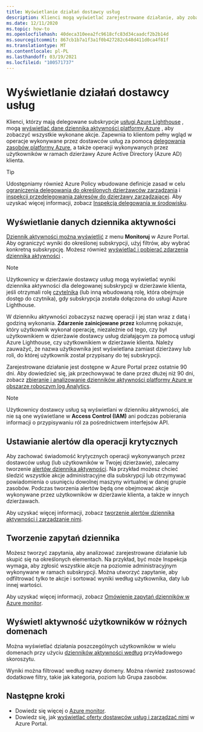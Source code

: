 ```yaml
---
title: Wyświetlanie działań dostawcy usług
description: Klienci mogą wyświetlać zarejestrowane działanie, aby zobaczyć akcje wykonywane przez dostawców usług za pomocą funkcji zarządzania zasobami delegowanymi przez platformę Azure.
ms.date: 12/11/2020
ms.topic: how-to
ms.openlocfilehash: 40deca310eea2fc9618cfc83d34caadcf2b2b14d
ms.sourcegitcommit: 867cb1b7a1f3a1f0b427282c648d411d0ca4f81f
ms.translationtype: MT
ms.contentlocale: pl-PL
ms.lasthandoff: 03/19/2021
ms.locfileid: "100571737"
---
```

# <a name="view-service-provider-activity"></a>Wyświetlanie działań dostawcy usług

Klienci, którzy mają delegowane subskrypcje [usługi Azure Lighthouse](../overview.md) , mogą [wyświetlać dane dziennika aktywności platformy Azure](../../azure-monitor/essentials/platform-logs-overview.md) , aby zobaczyć wszystkie wykonane akcje. Zapewnia to klientom pełny wgląd w operacje wykonywane przez dostawców usług za pomocą [delegowania zasobów platformy Azure](../concepts/azure-delegated-resource-management.md), a także operacji wykonywanych przez użytkowników w ramach dzierżawy Azure Active Directory (Azure AD) klienta.

> [!TIP]
> Udostępniamy również Azure Policy wbudowane definicje zasad w celu [ograniczenia delegowania do określonych dzierżawców zarządzania](https://github.com/Azure/azure-policy/blob/master/built-in-policies/policyDefinitions/Lighthouse/AllowCertainManagingTenantIds_Deny.json) i [inspekcji przedelegowania zakresów do dzierżawy zarządzającej](https://github.com/Azure/azure-policy/blob/master/built-in-policies/policyDefinitions/Lighthouse/Lighthouse_Delegations_Audit.json). Aby uzyskać więcej informacji, zobacz [Inspekcja delegowania w środowisku](view-manage-service-providers.md#audit-delegations-in-your-environment).

## <a name="view-activity-log-data"></a>Wyświetlanie danych dziennika aktywności

[Dziennik aktywności można wyświetlić](../../azure-monitor/essentials/activity-log.md#view-the-activity-log) z menu **Monitoruj** w Azure Portal. Aby ograniczyć wyniki do określonej subskrypcji, użyj filtrów, aby wybrać konkretną subskrypcję. Możesz również [wyświetlać i pobierać zdarzenia dziennika aktywności](../../azure-monitor/essentials/activity-log.md#view-the-activity-log) .

> [!NOTE]
> Użytkownicy w dzierżawie dostawcy usług mogą wyświetlać wyniki dziennika aktywności dla delegowanej subskrypcji w dzierżawie klienta, jeśli otrzymali rolę [czytelnika](../../role-based-access-control/built-in-roles.md#reader) (lub inną wbudowaną rolę, która obejmuje dostęp do czytnika), gdy subskrypcja została dołączona do usługi Azure Lighthouse.

W dzienniku aktywności zobaczysz nazwę operacji i jej stan wraz z datą i godziną wykonania. **Zdarzenie zainicjowane przez** kolumnę pokazuje, który użytkownik wykonał operację, niezależnie od tego, czy był użytkownikiem w dzierżawie dostawcy usług działającym za pomocą usługi Azure Lighthouse, czy użytkownikiem w dzierżawie klienta. Należy zauważyć, że nazwa użytkownika jest wyświetlana zamiast dzierżawy lub roli, do której użytkownik został przypisany do tej subskrypcji.

Zarejestrowane działanie jest dostępne w Azure Portal przez ostatnie 90 dni. Aby dowiedzieć się, jak przechowywać te dane przez dłużej niż 90 dni, zobacz [zbieranie i analizowanie dzienników aktywności platformy Azure w obszarze roboczym log Analytics](../../azure-monitor/essentials/activity-log.md).

> [!NOTE]
> Użytkownicy dostawcy usług są wyświetlani w dzienniku aktywności, ale nie są one wyświetlane w **Access Control (IAM)** ani podczas pobierania informacji o przypisywaniu ról za pośrednictwem interfejsów API.

## <a name="set-alerts-for-critical-operations"></a>Ustawianie alertów dla operacji krytycznych

Aby zachować świadomość krytycznych operacji wykonywanych przez dostawców usług (lub użytkowników w Twojej dzierżawie), zalecamy tworzenie [alertów dziennika aktywności](../../azure-monitor/alerts/activity-log-alerts.md). Na przykład możesz chcieć śledzić wszystkie akcje administracyjne dla subskrypcji lub otrzymywać powiadomienia o usunięciu dowolnej maszyny wirtualnej w danej grupie zasobów. Podczas tworzenia alertów będą one obejmować akcje wykonywane przez użytkowników w dzierżawie klienta, a także w innych dzierżawach.

Aby uzyskać więcej informacji, zobacz [tworzenie alertów dziennika aktywności i zarządzanie nimi](../../azure-monitor/alerts/alerts-activity-log.md).

## <a name="create-log-queries"></a>Tworzenie zapytań dziennika

Możesz tworzyć zapytania, aby analizować zarejestrowane działanie lub skupić się na określonych elementach. Na przykład, być może Inspekcja wymaga, aby zgłosić wszystkie akcje na poziomie administracyjnym wykonywane w ramach subskrypcji. Można utworzyć zapytanie, aby odfiltrować tylko te akcje i sortować wyniki według użytkownika, daty lub innej wartości.

Aby uzyskać więcej informacji, zobacz [Omówienie zapytań dzienników w Azure monitor](../../azure-monitor/logs/log-query-overview.md).

## <a name="view-user-activity-across-domains"></a>Wyświetl aktywność użytkowników w różnych domenach

Można wyświetlać działania poszczególnych użytkowników w wielu domenach przy użyciu [dzienników aktywności według](https://github.com/Azure/Azure-Lighthouse-samples/tree/master/templates/workbook-activitylogs-by-domain) przykładowego skoroszytu.

Wyniki można filtrować według nazwy domeny. Można również zastosować dodatkowe filtry, takie jak kategoria, poziom lub Grupa zasobów.

## <a name="next-steps"></a>Następne kroki

- Dowiedz się więcej o [Azure monitor](../../azure-monitor/index.yml).
- Dowiedz się, jak [wyświetlać oferty dostawców usług i zarządzać nimi](view-manage-service-providers.md) w Azure Portal.
